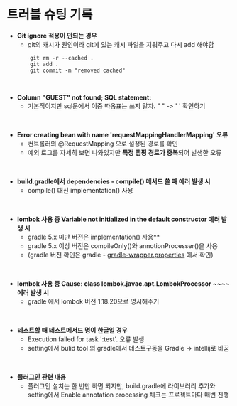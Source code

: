 # 트러블 슈팅 기록

- **Git ignore 적용이 안되는 경우**
    - git의 캐시가 원인이라 git에 있는 캐시 파일을 지워주고 다시 add 해야함
    ```
        git rm -r --cached .
        git add .
        git commit -m "removed cached"
    ```
<br>

- **Column "GUEST" not found; SQL statement:**
    - 기본적이지만 sql문에서 이중 따옴표는 쓰지 말자. " " -> ' ' 확인하기

<br>

- **Error creating bean with name 'requestMappingHandlerMapping' 오류**
    - 컨트롤러의 @RequestMapping 으로 설정된 경로를 확인
    - 예외 로그를 자세히 보면 나와있지만 **특정 맵핑 경로가 중복**되어 발생한 오류

<br>

- **build.gradle에서 dependencies - compile() 메서드 쓸 때 에러 발생 시**
    - compile() 대신 implementation() 사용

<br> 

- **lombok 사용 중 Variable not initialized in the default constructor 에러 발생 시**
    - gradle 5.x 미만 버전은 implementation() 사용**
    - gradle 5.x 이상 버전은 compileOnly()와 annotionProcesser()을 사용
    - (gradle 버전 확인은 gradle - [gradle-wrapper.properties](http://gradle-wrapper.properties/) 에서 확인)

<br>

- **lombok 사용 중 Cause: class lombok.javac.apt.LombokProcessor ~~~~ 에러 발생 시**
    - gradle 에서 lombok 버전 1.18.20으로 명시해주기

<br>

- **테스트할 때 테스트메서드 명이 한글일 경우**
    - Execution failed for task ':test'. 오류 발생
    - setting에서 bulid tool 의 gradle에서 테스트구동을 Gradle -> intellij로 바꿈

<br>

- **플러그인 관련 내용**
    - 플러그인 설치는 한 번만 하면 되지만,  build.gradle에 라이브러리 추가와 setting에서 Enable annotation processing 체크는 프로젝트마다 매번 진행